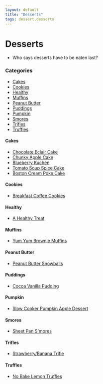 ```yaml
---
layout: default
title: "Desserts"
tags: dessert,desserts
---
```

# Desserts
* Who says desserts have to be eaten last?

### Categories
<!-- TOC depthFrom:4 depthTo:6 withLinks:1 updateOnSave:1 orderedList:0 -->

- [Cakes](#cakes)
- [Cookies](#cookies)
- [Healthy](#healthy)
- [Muffins](#muffins)
- [Peanut Butter](#peanut-butter)
- [Puddings](#puddings)
- [Pumpkin](#pumpkin)
- [Smores](#smores)
- [Trifles](#Trifles)
- [Truffles](#truffles)

<!-- /TOC -->

#### Cakes
* [Chocolate Eclair Cake]({{site.github.url}}/Desserts/ChocolateEclairCake/index.html)
* [Chunky Apple Cake]({{site.github.url}}/Desserts/ChunkyAppleCake/index.html)
* [Blueberry Kuchen]({{site.github.url}}/Desserts/BlueberryKuchen/index.html)
* [Tomato Soup Spice Cake]({{site.github.url}}/Desserts/TomatoSoupSpiceCake/index.html)
* [Boston Cream Poke Cake]({{site.github.url}}/Desserts/BostonCreamPokeCake/index.html)

#### Cookies
* [Breakfast Coffee Cookies]({{site.github.url}}/Desserts/BreakfastCoffeeCookie/index.html)

#### Healthy
* [A Healthy Treat]({{site.github.url}}/Desserts/AHealthyTreat/index.html)

#### Muffins
* [Yum Yum Brownie Muffins]({{site.github.url}}/Desserts/YumYumBrownieMuffins/index.html)

#### Peanut Butter
* [Peanut Butter Snowballs]({{site.github.url}}/Desserts/PeanutButterSnowballs/index.html)

#### Puddings
* [Cocoa Vanilla Pudding]({{site.github.url}}/Desserts/CocoaVanillaPudding/index.html)

#### Pumpkin
* [Slow Cooker Pumpkin Apple Dessert]({{site.github.url}}/Desserts/SlowCookerPumpkinAppleDessert/index.html)

#### Smores
* [Sheet Pan S'mores]({{site.github.url}}/Desserts/SheetPanSmores/index.html)

#### Trifles
* [Strawberry/Banana Trifle]({{site.github.url}}/Desserts/StrawberryBananaTrifle/index.html)

#### Truffles
* [No Bake Lemon Truffles]({{site.github.url}}/Desserts/NoBakeLemonTruffles/index.html)
